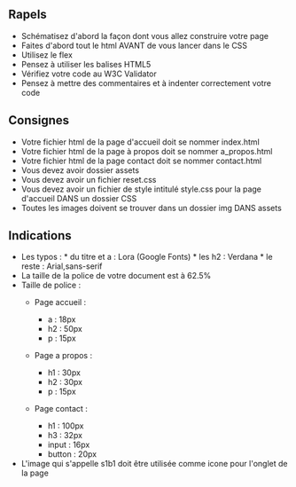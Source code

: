 
## Rapels

- Schématisez d'abord la façon dont vous allez construire votre page
- Faites d'abord tout le html AVANT de vous lancer dans le CSS
- Utilisez le flex
- Pensez à utiliser les balises HTML5
- Vérifiez votre code au W3C Validator
- Pensez à mettre des commentaires et à indenter correctement votre code

## Consignes

- Votre fichier html de la page d'accueil doit se nommer index.html
- Votre fichier html de la page à propos doit se nommer a_propos.html
- Votre fichier html de la page contact doit se nommer contact.html
- Vous devez avoir dossier assets
- Vous devez avoir un fichier reset.css
- Vous devez avoir un fichier de style intitulé style.css pour la page d'accueil DANS un dossier CSS
- Toutes les images doivent se trouver dans un dossier img DANS assets

## Indications
- Les typos : 
            * du titre et a : Lora (Google Fonts)
            * les h2 : Verdana
            * le reste : Arial,sans-serif
- La taille de la police de votre document est à 62.5%
- Taille de police : 
    * Page accueil : 
        * a : 18px
        * h2 : 50px
        * p : 15px

    * Page a propos :
        * h1 : 30px
        * h2 : 30px
        * p : 15px

    * Page contact :
        * h1 : 100px
        * h3 : 32px
        * input : 16px
        * button : 20px
- L'image qui s'appelle s1b1 doit être utilisée comme icone pour l'onglet de la page